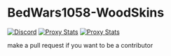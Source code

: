 # BedWars1058-WoodSkins
[![Discord](https://img.shields.io/discord/761320216377425951?logo=discord)](https://discord.gg/JyF42uRcMk)
[![Proxy Stats](https://img.shields.io/bstats/servers/12864?logo=minecraft&label=Servers)]()
[![Proxy Stats](https://img.shields.io/bstats/players/12864?logo=minecraft&label=Players)]()

make a pull request if you want to be a contributor 
